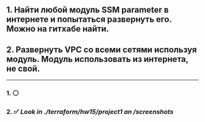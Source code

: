 ## 1. Найти любой модуль SSM parameter в интернете и попытаться развернуть его. Можно на гитхабе найти.
## 2.	Развернуть VPC со всеми сетями используя модуль. Модуль использовать из интернета, не свой.

_______________

### 1. ⚪ 

### 2. ✅  ***Look in ./terraform/hw15/project1 an /screenshots***
